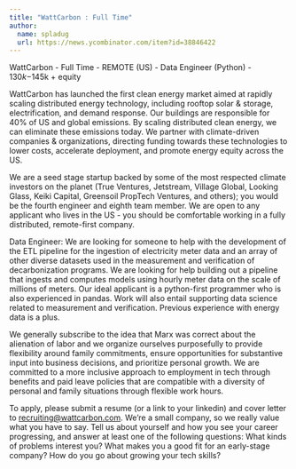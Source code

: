 ```yaml
---
title: "WattCarbon : Full Time"
author:
  name: spladug
  url: https://news.ycombinator.com/item?id=38846422
---
```

WattCarbon - Full Time - REMOTE (US) - Data Engineer (Python) - $130k-$145k + equity

WattCarbon has launched the first clean energy market aimed at rapidly scaling distributed energy technology, including rooftop solar &amp; storage, electrification, and demand response. Our buildings are responsible for 40% of US and global emissions. By scaling distributed clean energy, we can eliminate these emissions today. We partner with climate-driven companies &amp; organizations, directing funding towards these technologies to lower costs, accelerate deployment, and promote energy equity across the US.

We are a seed stage startup backed by some of the most respected climate investors on the planet (True Ventures, Jetstream, Village Global, Looking Glass, Keiki Capital, Greensoil PropTech Ventures, and others); you would be the fourth engineer and eighth team member. We are open to any applicant who lives in the US - you should be comfortable working in a fully distributed, remote-first company.

Data Engineer: We are looking for someone to help with the development of the ETL pipeline for the ingestion of electricity meter data and an array of other diverse datasets used in the measurement and verification of decarbonization programs. We are looking for help building out a pipeline that ingests and computes models using hourly meter data on the scale of millions of meters. Our ideal applicant is a python-first programmer who is also experienced in pandas. Work will also entail supporting data science related to measurement and verification. Previous experience with energy data is a plus.

We generally subscribe to the idea that Marx was correct about the alienation of labor and we organize ourselves purposefully to provide flexibility around family commitments, ensure opportunities for substantive input into business decisions, and prioritize personal growth. We are committed to a more inclusive approach to employment in tech through benefits and paid leave policies that are compatible with a diversity of personal and family situations through flexible work hours.

To apply, please submit a resume (or a link to your linkedin) and cover letter to recruiting@wattcarbon.com. We’re a small company, so we really value what you have to say. Tell us about yourself and how you see your career progressing, and answer at least one of the following questions: What kinds of problems interest you? What makes you a good fit for an early-stage company? How do you go about growing your tech skills?
